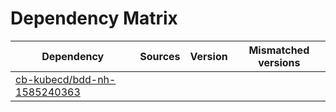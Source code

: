 # Dependency Matrix

Dependency | Sources | Version | Mismatched versions
---------- | ------- | ------- | -------------------
[cb-kubecd/bdd-nh-1585240363](https://github.com/cb-kubecd/bdd-nh-1585240363.git) |  | []() | 
